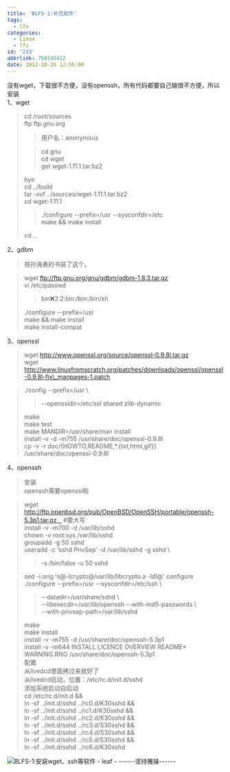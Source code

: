 ```yaml
---
title: 'BLFS-1:补充软件'
tags:
  - lfs
categories:
  - Linux
  - lfs
id: '233'
abbrlink: 768145412
date: 2012-10-26 12:55:00
---
```


  
没有wget，下载很不方便，没有openssh，所有代码都要自己输很不方便，所以安装  
1、wget  

> cd /root/sources  
> ftp ftp.gnu.org  
> 
> > 用户名：anonymous  
> 
> > cd gnu  
> > cd wget  
> > get wget-1.11.1.tar.bz2  
> 
> bye  
> cd ../build  
> tar -xvf ../sources/wget-1.11.1.tar.bz2  
> cd wget-1.11.1  
> 
> > ./configure --prefix=/usr --sysconfdir=/etc  
> > make && make install  
> 
> cd ..  
>   

2、gdbm  

> 按孙海勇的书装了这个。  

> wget ftp://ftp.gnu.org/gnu/gdbm/gdbm-1.8.3.tar.gz  
> vi /etc/passwd  
> 
> > bin:x:2:2:bin:/bin:/bin/sh  
> 
> ./configure --prefix=/usr  
> make && make install  
> make install-compat  
>   

3、openssl  

> wget http://www.openssl.org/source/openssl-0.9.8l.tar.gz  
> wget http://www.linuxfromscratch.org/patches/downloads/openssl/openssl-0.9.8l-fix\_manpages-1.patch  

> ./config --prefix=/usr \\  
> 
> > \--openssldir=/etc/ssl shared zlib-dynamic  
> 
> make  
> make test  
> make MANDIR=/usr/share/man install  
> install -v -d -m755 /usr/share/doc/openssl-0.9.8l  
> cp -v -r doc/{HOWTO,README,\*.{txt,html,gif}} /usr/share/doc/openssl-0.9.8l  
>   

4、openssh  

> 安装  
> openssh需要openssl和  

> wget http://ftp.openbsd.org/pub/OpenBSD/OpenSSH/portable/openssh-5.3p1.tar.gz    #要大写  
> install -v -m700 -d /var/lib/sshd  
> chown -v root:sys /var/lib/sshd  
> groupadd -g 50 sshd  
> useradd -c ‘sshd PrivSep’ -d /var/lib/sshd -g sshd \\  
> 
> > \-s /bin/false -u 50 sshd  
> 
> sed -i.orig 's@-lcrypto@/usr/lib/libcrypto.a -ldl@' configure  
> ./configure --prefix=/usr --sysconfdir=/etc/ssh \\  
> 
> > \--datadir=/usr/share/sshd \\  
> > \--libexecdir=/usr/lib/openssh --with-md5-passwords \\  
> > \--with-privsep-path=/var/lib/sshd  
> 
> make  
> make install  
> install -v -m755 -d /usr/share/doc/openssh-5.3p1  
> install -v -m644 INSTALL LICENCE OVERVIEW README\* WARNING.RNG /usr/share/doc/openssh-5.3p1  
> 配置  
> 从livedcd里面拷过来就好了  
> 从livedcd启动，位置：/etc/rc.d/init.d/sshd  
> 添加系统启动自启动  
> cd /etc/rc.d/init.d &&  
> ln -sf ../init.d/sshd ../rc0.d/K30sshd &&  
> ln -sf ../init.d/sshd ../rc1.d/K30sshd &&  
> ln -sf ../init.d/sshd ../rc2.d/K30sshd &&  
> ln -sf ../init.d/sshd ../rc3.d/S30sshd &&  
> ln -sf ../init.d/sshd ../rc4.d/S30sshd &&  
> ln -sf ../init.d/sshd ../rc5.d/S30sshd &&  
> ln -sf ../init.d/sshd ../rc6.d/K30sshd  

  

![BLFS-1:安装wget、ssh等软件 - leaf - ------坚持雅操------](http://img9.ph.126.net/3LjXwKiwwVW1LWjdc4IFZg==/1647754513681411459.jpg "BLFS-1:安装wget、ssh等软件 - leaf - ------坚持雅操------")